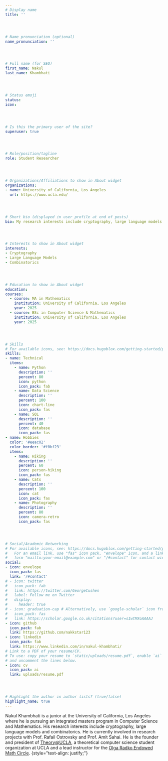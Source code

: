 ```yaml
---
# Display name
title: ''




# Name pronunciation (optional)
name_pronunciation: ''




# Full name (for SEO)
first_name: Nakul
last_name: Khambhati




# Status emoji
status:
icon:




# Is this the primary user of the site?
superuser: true




# Role/position/tagline
role: Student Researcher




# Organizations/Affiliations to show in About widget
organizations:
- name: University of California, Los Angeles
  url: https://www.ucla.edu/




# Short bio (displayed in user profile at end of posts)
bio: My research interests include cryptography, large language models and combinatorics.




# Interests to show in About widget
interests:
- Cryptography
- Large Language Models
- Combinatorics




# Education to show in About widget
education:
courses:
  - course: MA in Mathematics
    institution: University of California, Los Angeles
    year: 2025
  - course: BSc in Computer Science & Mathematics
    institution: University of California, Los Angeles
    year: 2025




# Skills
# For available icons, see: https://docs.hugoblox.com/getting-started/page-builder/#icons
skills:
- name: Technical
  items:
    - name: Python
      description: ''
      percent: 80
      icon: python
      icon_pack: fab
    - name: Data Science
      description: ''
      percent: 100
      icon: chart-line
      icon_pack: fas
    - name: SQL
      description: ''
      percent: 40
      icon: database
      icon_pack: fas
- name: Hobbies
  color: '#eeac02'
  color_border: '#f0bf23'
  items:
    - name: Hiking
      description: ''
      percent: 60
      icon: person-hiking
      icon_pack: fas
    - name: Cats
      description: ''
      percent: 100
      icon: cat
      icon_pack: fas
    - name: Photography
      description: ''
      percent: 80
      icon: camera-retro
      icon_pack: fas




# Social/Academic Networking
# For available icons, see: https://docs.hugoblox.com/getting-started/page-builder/#icons
#   For an email link, use "fas" icon pack, "envelope" icon, and a link in the
#   form "mailto:your-email@example.com" or "/#contact" for contact widget.
social:
- icon: envelope
  icon_pack: fas
  link: '/#contact'
# - icon: twitter
#   icon_pack: fab
#   link: https://twitter.com/GeorgeCushen
#   label: Follow me on Twitter
#   display:
#     header: true
# - icon: graduation-cap # Alternatively, use `google-scholar` icon from `ai` icon pack
#   icon_pack: fas
#   link: https://scholar.google.co.uk/citations?user=sIwtMXoAAAAJ
- icon: github
  icon_pack: fab
  link: https://github.com/nakkstar123
- icon: linkedin
  icon_pack: fab
  link: https://www.linkedin.com/in/nakul-khambhati/
# Link to a PDF of your resume/CV.
# To use: copy your resume to `static/uploads/resume.pdf`, enable `ai` icons in `params.yaml`,
# and uncomment the lines below.
- icon: cv
  icon_pack: ai
  link: uploads/resume.pdf




# Highlight the author in author lists? (true/false)
highlight_name: true
---
```





Nakul Khambhati is a junior at the University of California, Los Angeles where he is pursuing an integrated masters program in Computer Science and Mathematics. His research interests include cryptography, large language models and combinatorics. He is currently involved in research projects with Prof. Rafail Ostrovsky and Prof. Amit Sahai. He is the founder and president of [Theory@UCLA](https://www.theoryatucla.com/), a theoretical computer science student organization at UCLA and a lead instructor for the [Olga Radko Endowed Math Circle](https://circles.math.ucla.edu/circles/).
{style="text-align: justify;"}
